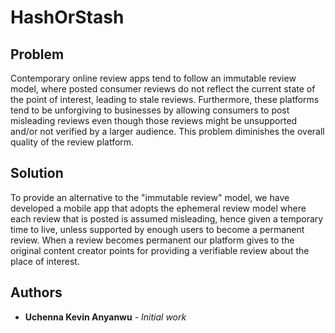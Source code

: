 # HashOrStash

## Problem

Contemporary online review apps tend to follow an immutable review model, where posted consumer reviews do not reflect the current state of the point of interest, leading to stale reviews. Furthermore, these platforms tend to be unforgiving to businesses by allowing consumers to post misleading reviews even though those reviews might be unsupported and/or not verified by a larger audience. This problem diminishes the overall quality of the review platform.


## Solution 


To provide an alternative to the "immutable review" model, we have developed a mobile app that adopts the ephemeral review model where each review that is posted is assumed misleading, hence given a temporary time to live, unless supported by enough users to become a permanent review. When a review becomes permanent our platform gives to the original content creator points for providing a verifiable review about the place of interest.


## Authors

* **Uchenna Kevin Anyanwu** - *Initial work*